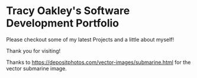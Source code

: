 # Tracy Oakley's Software Development Portfolio

Please checkout some of my latest Projects and a little about myself!

Thank you for visiting!

Thanks to https://depositphotos.com/vector-images/submarine.html
for the vector submarine image.
